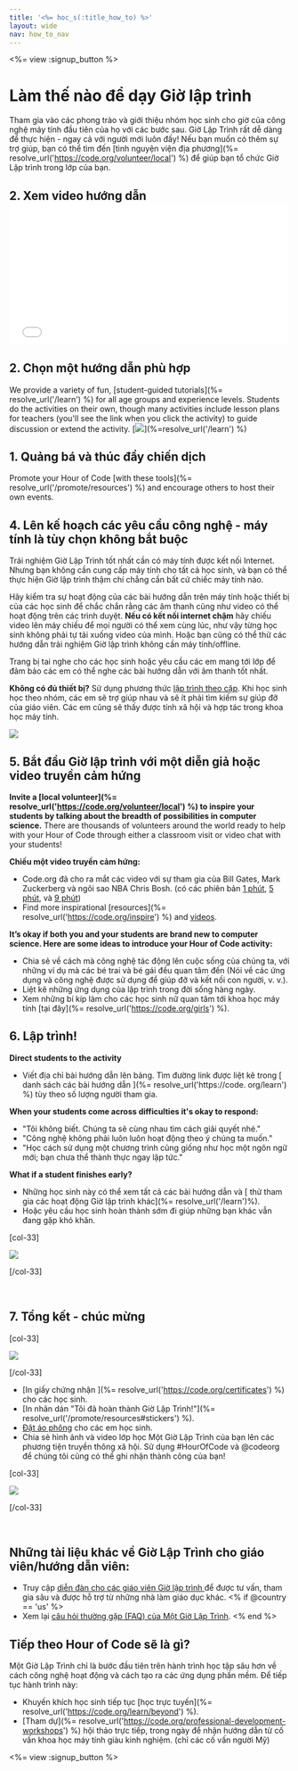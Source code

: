 ```yaml
---
title: '<%= hoc_s(:title_how_to) %>'
layout: wide
nav: how_to_nav
---
```

<%= view :signup_button %>

<h1>Làm thế nào để dạy Giờ lập trình</h1>

Tham gia vào các phong trào và giới thiệu nhóm học sinh cho giờ của công nghệ máy tính đầu tiên của họ với các bước sau. Giờ Lập Trình rất dễ dàng để thực hiện - ngay cả với người mới luôn đấy! Nếu bạn muốn có thêm sự trợ giúp, bạn có thể tìm đến [tình nguyện viện địa phương](%= resolve_url('https://code.org/volunteer/local') %) để giúp bạn tổ chức Giờ Lập trình trong lớp của bạn.

## 2. Xem video hướng dẫn <iframe width="500" height="255" src="//www.youtube.com/embed/SrnvvWDm73k" frameborder="0" allowfullscreen mark="crwd-mark"></iframe> 

## 2. Chọn một hướng dẫn phù hợp

We provide a variety of fun, [student-guided tutorials](%= resolve_url('/learn') %) for all age groups and experience levels. Students do the activities on their own, though many activities include lesson plans for teachers (you'll see the link when you click the activity) to guide discussion or extend the activity. [![](/images/fit-700/tutorials.png)](%=resolve_url('/learn') %)

## 1. Quảng bá và thúc đẩy chiến dịch

Promote your Hour of Code [with these tools](%= resolve_url('/promote/resources') %) and encourage others to host their own events.

## 4. Lên kế hoạch các yêu cầu công nghệ - máy tính là tùy chọn không bắt buộc

Trải nghiệm Giờ Lập Trình tốt nhất cần có máy tính được kết nối Internet. Nhưng bạn không cần cung cấp máy tính cho tất cả học sinh, và bạn có thể thực hiện Giờ lập trình thậm chí chẳng cần bất cứ chiếc máy tính nào.

Hãy kiểm tra sự hoạt động của các bài hướng dẫn trên máy tính hoặc thiết bị của các học sinh để chắc chắn rằng các âm thanh cũng như video có thể hoạt động trên các trình duyệt. **Nếu có kết nối internet chậm** hãy chiếu video lên máy chiếu để mọi người có thể xem cùng lúc, như vậy từng học sinh không phải tự tải xuống video của mình. Hoặc bạn cũng có thể thử các hướng dẫn trải nghiệm Giờ lập trình không cần máy tính/offline.

Trang bị tai nghe cho các học sinh hoặc yêu cầu các em mang tới lớp để đảm bảo các em có thể nghe các bài hướng dẫn với âm thanh tốt nhất.

**Không có đủ thiết bị?** Sử dụng phương thức [ lập trình theo cặp](https://www.youtube.com/watch?v=vgkahOzFH2Q). Khi học sinh học theo nhóm, các em sẽ trợ giúp nhau và sẽ ít phải tìm kiếm sự giúp đỡ của giáo viên. Các em cũng sẽ thấy được tính xã hội và hợp tác trong khoa học máy tính.

<img src="/images/fit-350/group_ipad.jpg" />

## 5. Bắt đầu Giờ lập trình với một diễn giả hoặc video truyền cảm hứng

**Invite a [local volunteer](%= resolve_url('https://code.org/volunteer/local') %) to inspire your students by talking about the breadth of possibilities in computer science.** There are thousands of volunteers around the world ready to help with your Hour of Code through either a classroom visit or video chat with your students!

**Chiếu một video truyền cảm hứng:**

- Code.org đã cho ra mắt các video với sự tham gia của Bill Gates, Mark Zuckerberg và ngôi sao NBA Chris Bosh. (có các phiên bản [1 phút](https://www.youtube.com/watch?v=qYZF6oIZtfc), [5 phút](https://www.youtube.com/watch?v=nKIu9yen5nc), và [9 phút](https://www.youtube.com/watch?v=dU1xS07N-FA))
- Find more inspirational [resources](%= resolve_url('https://code.org/inspire') %) and [videos](https://www.youtube.com/playlist?list=PLzdnOPI1iJNfpD8i4Sx7U0y2MccnrNZuP).

**It’s okay if both you and your students are brand new to computer science. Here are some ideas to introduce your Hour of Code activity:**

- Chia sẻ về cách mà công nghệ tác động lên cuộc sống của chúng ta, với những ví dụ mà các bé trai và bé gái đều quan tâm đến (Nói về các ứng dụng và công nghệ được sử dụng để giúp đỡ và kết nối con người, v. v.).
- Liệt kê những ứng dụng của lập trình trong đời sống hàng ngày.
- Xem những bí kíp làm cho các học sinh nữ quan tâm tới khoa học máy tính [tại đây](%= resolve_url('https://code.org/girls') %).

## 6. Lập trình!

**Direct students to the activity**

- Viết địa chỉ bài hướng dẫn lên bảng. Tìm đường link được liệt kê trong [ danh sách các bài hướng dẫn ](%= resolve_url('https://code. org/learn') %) tùy theo số lượng người tham gia.

**When your students come across difficulties it's okay to respond:**

- "Tôi không biết. Chúng ta sẽ cùng nhau tìm cách giải quyết nhé."
- "Công nghệ không phải luôn luôn hoạt động theo ý chúng ta muốn."
- "Học cách sử dụng một chương trình cũng giống như học một ngôn ngữ mới; bạn chưa thể thành thực ngay lập tức."

**What if a student finishes early?**

- Những học sinh này có thể xem tất cả các bài hướng dẫn và [ thử tham gia các hoạt động Giờ lập trình khác](%= resolve_url('/learn')%).
- Hoặc yêu cầu học sinh hoàn thành sớm đi giúp những bạn khác vẫn đang gặp khó khăn.

[col-33]

![](/images/fit-250/highschoolgirls.jpeg)

[/col-33]

<p style="clear:both">&nbsp;</p>

## 7. Tổng kết - chúc mừng

[col-33]

![](/images/fit-300/boy-certificate.jpg)

[/col-33]

- [In giấy chứng nhận ](%= resolve_url('https://code.org/certificates') %) cho các học sinh.
- [In nhãn dán "Tôi đã hoàn thành Giờ Lập Trình!"](%= resolve_url('/promote/resources#stickers') %).
- [Đặt áo phông](http://blog.code.org/post/132608499493/hour-of-code-shirts-and-more) cho các em học sinh.
- Chia sẻ hình ảnh và video lớp học Một Giờ Lập Trình của bạn lên các phương tiện truyền thông xã hội. Sử dụng #HourOfCode và @codeorg để chúng tôi cũng có thể ghi nhận thành công của bạn!

[col-33]

![](/images/fit-260/highlight-certificates.jpg)

[/col-33]

<p style="clear:both">&nbsp;</p>

## Những tài liệu khác về Giờ Lập Trình cho giáo viên/hướng dẫn viên:

- Truy cập [ diễn đàn cho các giáo viên Giờ lập trình ](http://forum.code.org/c/plc/hour-of-code) để được tư vấn, tham gia sâu và được hỗ trợ từ những nhà làm giáo dục khác. <% if @country == 'us' %>
- Xem lại [ câu hỏi thường gặp (FAQ) của Một Giờ Lập Trình](https://support.code.org/hc/en-us/categories/200147083-Hour-of-Code). <% end %>

## Tiếp theo Hour of Code sẽ là gì?

Một Giờ Lập Trình chỉ là bước đầu tiên trên hành trình học tập sâu hơn về cách công nghệ hoạt động và cách tạo ra các ứng dụng phần mềm. Để tiếp tục hành trình này:

- Khuyến khích học sinh tiếp tục [học trực tuyến](%= resolve_url('https://code.org/learn/beyond') %).
- [Tham dự](%= resolve_url('https://code.org/professional-development-workshops') %) hội thảo trực tiếp, trong ngày để nhận hướng dẫn từ cố vấn khoa học máy tính giàu kinh nghiệm. (chỉ các cố vấn người Mỹ)

<%= view :signup_button %>